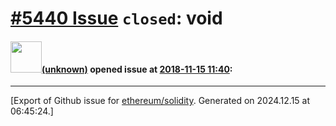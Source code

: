 # [\#5440 Issue](https://github.com/ethereum/solidity/issues/5440) `closed`: void

#### <img src="(unknown)" width="50">[(unknown)]((unknown)) opened issue at [2018-11-15 11:40](https://github.com/ethereum/solidity/issues/5440):






-------------------------------------------------------------------------------



[Export of Github issue for [ethereum/solidity](https://github.com/ethereum/solidity). Generated on 2024.12.15 at 06:45:24.]
